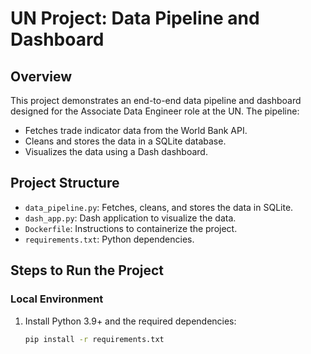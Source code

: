 # UN Project: Data Pipeline and Dashboard

## Overview
This project demonstrates an end-to-end data pipeline and dashboard designed for the Associate Data Engineer role at the UN. The pipeline:
- Fetches trade indicator data from the World Bank API.
- Cleans and stores the data in a SQLite database.
- Visualizes the data using a Dash dashboard.

## Project Structure
- `data_pipeline.py`: Fetches, cleans, and stores the data in SQLite.
- `dash_app.py`: Dash application to visualize the data.
- `Dockerfile`: Instructions to containerize the project.
- `requirements.txt`: Python dependencies.

## Steps to Run the Project

### Local Environment
1. Install Python 3.9+ and the required dependencies:
   ```bash
   pip install -r requirements.txt

